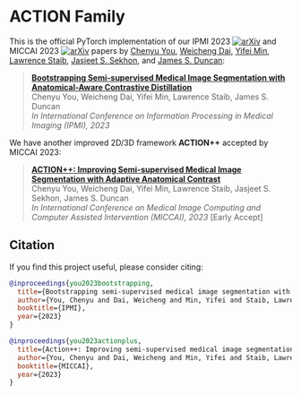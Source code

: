 # ACTION Family

This is the official PyTorch implementation of our IPMI 2023  [![arXiv](https://img.shields.io/badge/arXiv-2206.02307-b31b1b.svg)](https://arxiv.org/abs/2206.02307) and MICCAI 2023  [![arXiv](https://img.shields.io/badge/arXiv-2304.02689-b31b1b.svg)](https://arxiv.org/abs/2304.02689) papers by [Chenyu You](http://chenyuyou.me/), [Weicheng Dai](https://weichengdai1.github.io/), [Yifei Min](https://scholar.google.com/citations?user=pFWnzL0AAAAJ&hl=en/), [Lawrence Staib](https://medicine.yale.edu/profile/lawrence-staib/), [Jasjeet S. Sekhon](https://www.jsekhon.com/), and [James S. Duncan](https://medicine.yale.edu/profile/james-duncan/):

> [**Bootstrapping Semi-supervised Medical Image Segmentation with Anatomical-Aware Contrastive Distillation**](https://arxiv.org/abs/2206.02307)      
> Chenyu You, Weicheng Dai, Yifei Min, Lawrence Staib, James S. Duncan        
> *In International Conference on Information Processing in Medical Imaging (IPMI), 2023*

We have another improved 2D/3D framework **ACTION++** accepted by MICCAI 2023:

> **[ACTION++: Improving Semi-supervised Medical Image Segmentation with Adaptive Anatomical Contrast](https://arxiv.org/abs/2304.02689)** </br>
> Chenyu You, Weicheng Dai, Yifei Min, Lawrence Staib, Jasjeet S. Sekhon, James S. Duncan</br>
> *In International Conference on Medical Image Computing and Computer Assisted Intervention (MICCAI), 2023* [Early Accept]


## Citation

If you find this project useful, please consider citing:

```bibtex
@inproceedings{you2023bootstrapping,
  title={Bootstrapping semi-supervised medical image segmentation with anatomical-aware contrastive distillation},
  author={You, Chenyu and Dai, Weicheng and Min, Yifei and Staib, Lawrence and Duncan, James S},
  booktitle={IPMI},
  year={2023}
}

@inproceedings{you2023actionplus,
  title={Action++: Improving semi-supervised medical image segmentation with adaptive anatomical contrast},
  author={You, Chenyu and Dai, Weicheng and Min, Yifei and Staib, Lawrence and Sekhon, Jas and Duncan, James S},
  booktitle={MICCAI},
  year={2023}
}
```


